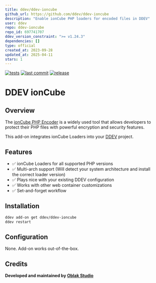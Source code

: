```yaml
---
title: ddev/ddev-ioncube
github_url: https://github.com/ddev/ddev-ioncube
description: "Enable ionCube PHP loaders for encoded files in DDEV"
user: ddev
repo: ddev-ioncube
repo_id: 697741707
ddev_version_constraint: ">= v1.24.3"
dependencies: []
type: official
created_at: 2023-09-28
updated_at: 2025-04-11
stars: 1
---
```


[![tests](https://github.com/ddev/ddev-ioncube/actions/workflows/tests.yml/badge.svg?branch=main)](https://github.com/ddev/ddev-ioncube/actions/workflows/tests.yml?query=branch%3Amain)
[![last commit](https://img.shields.io/github/last-commit/ddev/ddev-ioncube)](https://github.com/ddev/ddev-ioncube/commits)
[![release](https://img.shields.io/github/v/release/ddev/ddev-ioncube)](https://github.com/ddev/ddev-ioncube/releases/latest)

# DDEV ionCube

## Overview

The [ionCube PHP Encoder](https://www.ioncube.com/loaders.php) is a widely used tool that allows developers to protect their PHP files with powerful encryption and security features.

This add-on integrates ionCube Loaders into your [DDEV](https://ddev.com/) project.

## Features

- ✅ ionCube Loaders for all supported PHP versions
- ✅ Multi-arch support (Will detect your system architecture and install the correct loader version)
- ✅ Plays nice with your existing DDEV configuration
- ✅ Works with other web container customizations
- ✅ Set-and-forget workflow

## Installation

```bash
ddev add-on get ddev/ddev-ioncube
ddev restart
```

## Configuration

None. Add-on works out-of-the-box.

## Credits

**Developed and maintained by [Oblak Studio](https://github.com/oblakstudio)**
